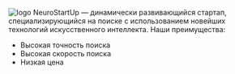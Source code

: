 ![logo](https://user-images.githubusercontent.com/62101955/226120571-11c9cdb4-63b3-4586-a0c2-5ad6c289b676.png)
NeuroStartUp — динамически развивающийся стартап, специализирующийся на поиске с использованием новейших технологий искусственного интеллекта. Наши преимущества:

- Высокая точность поиска
- Высокая скорость поиска
- Низкая цена

